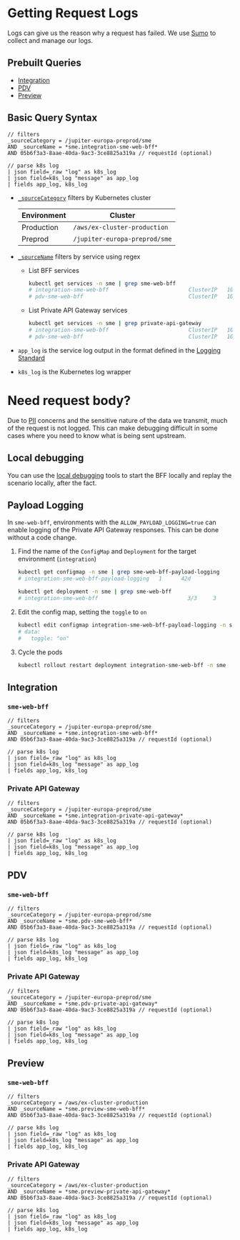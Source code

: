 # Getting Request Logs

Logs can give us the reason why a request has failed. We use [Sumo](https://myobconfluence.atlassian.net/wiki/spaces/OBSERVE/pages/855837228/Getting+started+with+Sumo+Logic) to collect and manage our logs.

## Prebuilt Queries

* [Integration](#Integration)
* [PDV](#PDV)
* [Preview](#Preview)

## Basic Query Syntax

```
// filters
_sourceCategory = /jupiter-europa-preprod/sme
AND _sourceName = *sme.integration-sme-web-bff*
AND 05b6f3a3-8aae-40da-9ac3-3ce8825a319a // requestId (optional)

// parse k8s log
| json field=_raw "log" as k8s_log
| json field=k8s_log "message" as app_log
| fields app_log, k8s_log
```

* [`_sourceCategory`](https://help.sumologic.com/05Search/Get-Started-with-Search/Search-Basics/Built-in-Metadata) filters by Kubernetes cluster

    | Environment | Cluster |
    | --- | --- |
    | Production | `/aws/ex-cluster-production` |
    | Preprod | `/jupiter-europa-preprod/sme` |
* [`_sourceName`](https://help.sumologic.com/05Search/Get-Started-with-Search/Search-Basics/Built-in-Metadata) filters by service using regex
    * List BFF services

        ```sh
        kubectl get services -n sme | grep sme-web-bff
        # integration-sme-web-bff                         ClusterIP   10.98.190.70     <none>        80/TCP           325d
        # pdv-sme-web-bff                                 ClusterIP   10.99.25.190     <none>        80/TCP           189d
        ```
    * List Private API Gateway services

        ```sh
        kubectl get services -n sme | grep private-api-gateway
        # integration-sme-web-bff                         ClusterIP   10.98.190.70     <none>        80/TCP           325d
        # pdv-sme-web-bff                                 ClusterIP   10.99.25.190     <none>        80/TCP           189d
        ```
* `app_log` is the service log output in the format defined in the [Logging Standard](https://myobconfluence.atlassian.net/wiki/spaces/LOG/pages/209584219/Logging+Standard+v2)
* `k8s_log` is the Kubernetes log wrapper

# Need request body?

Due to [PII](https://www.oaic.gov.au/privacy/guidance-and-advice/what-is-personal-information/) concerns and the sensitive nature of the data we transmit, much of the request is not logged. This can make debugging difficult in some cases where you need to know what is being sent upstream.

## Local debugging

You can use the [local debugging](local-debugging.md) tools to start the BFF locally and replay the scenario locally, after the fact.

## Payload Logging

In `sme-web-bff`, environments with the `ALLOW_PAYLOAD_LOGGING=true` can enable logging of the Private API Gateway responses. This can be done without a code change.

1. Find the name of the `ConfigMap` and `Deployment` for the target environment (`integration`)

    ```sh
    kubectl get configmap -n sme | grep sme-web-bff-payload-logging
    # integration-sme-web-bff-payload-logging   1      42d
    ```

    ```sh
    kubectl get deployment -n sme | grep sme-web-bff
    # integration-sme-web-bff                            3/3     3            3           155d
    ```
1. Edit the config map, setting the `toggle` to `on`

    ```sh
    kubectl edit configmap integration-sme-web-bff-payload-logging -n sme
    # data:
    #   toggle: "on"
    ```
1. Cycle the pods

    ```sh
    kubectl rollout restart deployment integration-sme-web-bff -n sme
    ```

## Integration

### `sme-web-bff`

```
// filters
_sourceCategory = /jupiter-europa-preprod/sme
AND _sourceName = *sme.integration-sme-web-bff*
AND 05b6f3a3-8aae-40da-9ac3-3ce8825a319a // requestId (optional)

// parse k8s log
| json field=_raw "log" as k8s_log
| json field=k8s_log "message" as app_log
| fields app_log, k8s_log
```

### Private API Gateway

```
// filters
_sourceCategory = /jupiter-europa-preprod/sme
AND _sourceName = *sme.integration-private-api-gateway*
AND 05b6f3a3-8aae-40da-9ac3-3ce8825a319a // requestId (optional)

// parse k8s log
| json field=_raw "log" as k8s_log
| json field=k8s_log "message" as app_log
| fields app_log, k8s_log
```

## PDV

### `sme-web-bff`

```
// filters
_sourceCategory = /jupiter-europa-preprod/sme
AND _sourceName = *sme.pdv-sme-web-bff*
AND 05b6f3a3-8aae-40da-9ac3-3ce8825a319a // requestId (optional)

// parse k8s log
| json field=_raw "log" as k8s_log
| json field=k8s_log "message" as app_log
| fields app_log, k8s_log
```

### Private API Gateway

```
// filters
_sourceCategory = /jupiter-europa-preprod/sme
AND _sourceName = *sme.pdv-private-api-gateway*
AND 05b6f3a3-8aae-40da-9ac3-3ce8825a319a // requestId (optional)

// parse k8s log
| json field=_raw "log" as k8s_log
| json field=k8s_log "message" as app_log
| fields app_log, k8s_log
```

## Preview

### `sme-web-bff`

```
// filters
_sourceCategory = /aws/ex-cluster-production
AND _sourceName = *sme.preview-sme-web-bff*
AND 05b6f3a3-8aae-40da-9ac3-3ce8825a319a // requestId (optional)

// parse k8s log
| json field=_raw "log" as k8s_log
| json field=k8s_log "message" as app_log
| fields app_log, k8s_log
```

### Private API Gateway

```
// filters
_sourceCategory = /aws/ex-cluster-production
AND _sourceName = *sme.preview-private-api-gateway*
AND 05b6f3a3-8aae-40da-9ac3-3ce8825a319a // requestId (optional)

// parse k8s log
| json field=_raw "log" as k8s_log
| json field=k8s_log "message" as app_log
| fields app_log, k8s_log
```

